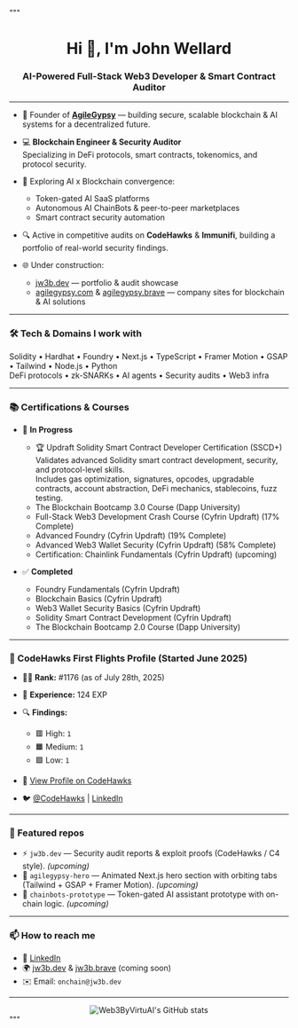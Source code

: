 """
<h1 align="center">Hi 👋, I'm John Wellard</h1>
<h3 align="center">AI-Powered Full-Stack Web3 Developer & Smart Contract Auditor</h3>

---

- 🚀 Founder of **[AgileGypsy](https://agilegypsy.com)** — building secure, scalable blockchain & AI systems for a decentralized future.

- 💻 **Blockchain Engineer & Security Auditor**  
  Specializing in DeFi protocols, smart contracts, tokenomics, and protocol security.

- 🧠 Exploring AI x Blockchain convergence:  
  - Token-gated AI SaaS platforms  
  - Autonomous AI ChainBots & peer-to-peer marketplaces  
  - Smart contract security automation

- 🔍 Active in competitive audits on **CodeHawks** & **Immunifi**, building a portfolio of real-world security findings.

- 🌐 Under construction:  
  - [jw3b.dev](https://jw3b.dev) — portfolio & audit showcase  
  - [agilegypsy.com](https://agilegypsy.com) & [agilegypsy.brave](https://agilegypsy.brave) — company sites for blockchain & AI solutions

---

### 🛠 Tech & Domains I work with
Solidity • Hardhat • Foundry • Next.js • TypeScript • Framer Motion • GSAP • Tailwind • Node.js • Python  
DeFi protocols • zk-SNARKs • AI agents • Security audits • Web3 infra

---

### 📚 Certifications & Courses
- 🚀 **In Progress**
  - 🏆 Updraft Solidity Smart Contract Developer Certification (SSCD+)  
    Validates advanced Solidity smart contract development, security, and protocol-level skills.  
    Includes gas optimization, signatures, opcodes, upgradable contracts, account abstraction, DeFi mechanics, stablecoins, fuzz testing.
  - The Blockchain Bootcamp 3.0 Course (Dapp University)
  - Full-Stack Web3 Development Crash Course (Cyfrin Updraft) (17% Complete)
  - Advanced Foundry (Cyfrin Updraft) (19% Complete)
  - Advanced Web3 Wallet Security (Cyfrin Updraft) (58% Complete)
  - Certification: Chainlink Fundamentals (Cyfrin Updraft) (upcoming)

- ✅ **Completed**
  - Foundry Fundamentals (Cyfrin Updraft)
  - Blockchain Basics (Cyfrin Updraft)
  - Web3 Wallet Security Basics (Cyfrin Updraft)
  - Solidity Smart Contract Development (Cyfrin Updraft)
  - The Blockchain Bootcamp 2.0 Course (Dapp University)

---

### 🦅 CodeHawks First Flights Profile (Started June 2025)

- 👨‍💻 **Rank:** #1176 (as of July 28th, 2025)  
- 🧠 **Experience:** 124 EXP  
- 🔍 **Findings:**  
  - 🟥 High: `1`  
  - 🟧 Medium: `1`  
  - 🟩 Low: `1`  

- 🔗 [View Profile on CodeHawks](https://profiles.cyfrin.io/u/agilegypsy)  
- 🐦 [@CodeHawks](https://twitter.com/CodeHawks) | [LinkedIn](https://www.linkedin.com/company/cyfrin-codehawks/)

---

### 📝 Featured repos
- ⚡ `jw3b.dev` — Security audit reports & exploit proofs (CodeHawks / C4 style). *(upcoming)*
- 🐙 `agilegypsy-hero` — Animated Next.js hero section with orbiting tabs (Tailwind + GSAP + Framer Motion). *(upcoming)*
- 🤖 `chainbots-prototype` — Token-gated AI assistant prototype with on-chain logic. *(upcoming)*

---

### 📫 How to reach me
- 💼 [LinkedIn](https://www.linkedin.com/in/john-wellard/)
- 🌍 [jw3b.dev](https://jw3b.dev) & [jw3b.brave](https://jw3b.brave) (coming soon)
- ✉️ Email: `onchain@jw3b.dev`

---

<div align="center">
  <img src="https://github-readme-stats.vercel.app/api?username=Web3ByVirtuAI&show_icons=true&theme=radical" alt="Web3ByVirtuAI's GitHub stats"/>
</div>
"""
